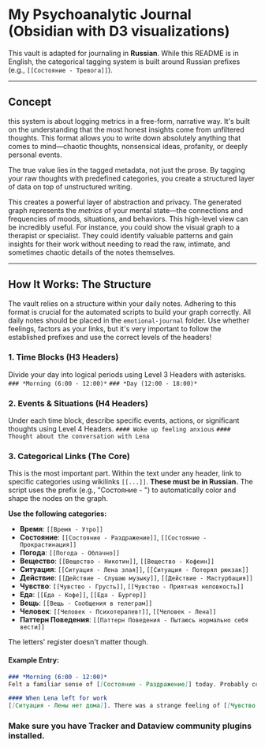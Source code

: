 # My Psychoanalytic Journal (Obsidian with D3 visualizations)

This vault is adapted for journaling in **Russian**. While this README is in English, the categorical tagging system is built around Russian prefixes (e.g., `[[Состояние - Тревога]]`).

-----

## Concept

this system is about logging metrics in a free-form, narrative way. It's built on the understanding that the most honest insights come from unfiltered thoughts. This format allows you to write down absolutely anything that comes to mind—chaotic thoughts, nonsensical ideas, profanity, or deeply personal events.

The true value lies in the tagged metadata, not just the prose. By tagging your raw thoughts with predefined categories, you create a structured layer of data on top of unstructured writing.

This creates a powerful layer of abstraction and privacy. The generated graph represents the *metrics* of your mental state—the connections and frequencies of moods, situations, and behaviors. This high-level view can be incredibly useful. For instance, you could show the visual graph to a therapist or specialist. They could identify valuable patterns and gain insights for their work without needing to read the raw, intimate, and sometimes chaotic details of the notes themselves.

-----

## How It Works: The Structure

The vault relies on a structure within your daily notes. Adhering to this format is crucial for the automated scripts to build your graph correctly. All daily notes should be placed in the `emotional-journal` folder. Use whether feelings, factors as your links, but it's very important to follow the established prefixes and use the correct levels of the headers!

### **1. Time Blocks (H3 Headers)**

Divide your day into logical periods using Level 3 Headers with asterisks.
`### *Morning (6:00 - 12:00)*`
`### *Day (12:00 - 18:00)*`

### **2. Events & Situations (H4 Headers)**

Under each time block, describe specific events, actions, or significant thoughts using Level 4 Headers.
`#### Woke up feeling anxious`
`#### Thought about the conversation with Lena`

### **3. Categorical Links (The Core)**

This is the most important part. Within the text under any header, link to specific categories using wikilinks `[[...]]`. **These must be in Russian.** The script uses the prefix (e.g., "Состояние - ") to automatically color and shape the nodes on the graph.

**Use the following categories:**

  * **Время**: `[[Время - Утро]]`
  * **Состояние**: `[[Состояние - Раздражение]]`, `[[Состояние - Прокрастинация]]`
  * **Погода**: `[[Погода - Облачно]]`
  * **Вещество**: `[[Вещество - Никотин]]`, `[[Вещество - Кофеин]]`
  * **Ситуация**: `[[Ситуация - Лена злая]]`, `[[Ситуация - Потерял рюкзак]]`
  * **Действие**: `[[Действие - Слушаю музыку]]`, `[[Действие - Мастурбация]]`
  * **Чувство**: `[[Чувство - Грусть]]`, `[[Чувство - Приятная неловкость]]`
  * **Еда**: `[[Еда - Кофе]]`, `[[Еда - Бургер]]`
  * **Вещь**: `[[Вещь - Сообщения в телеграм]]`
  * **Человек**: `[[Человек - Психотерапевт]]`, `[[Человек - Лена]]`
  * **Паттерн Поведения**: `[[Паттерн Поведения - Пытаюсь нормально себя вести]]`
  
The letters' register doesn't matter though.

#### **Example Entry:**

```markdown
### *Morning (6:00 - 12:00)*
Felt a familiar sense of [[Состояние - Раздражение]] today. Probably connected to [[Состояние - Упадок сил]]. The weather is [[Погода - Облачно]], which I like. Used some [[Вещество - Никотин]].

#### When Lena left for work
[[Ситуация - Лены нет дома]]. There was a strange feeling of [[Чувство - Облегчение]] mixed with [[Чувство - Грусть]].
```

### Make sure you have Tracker and Dataview community plugins installed.